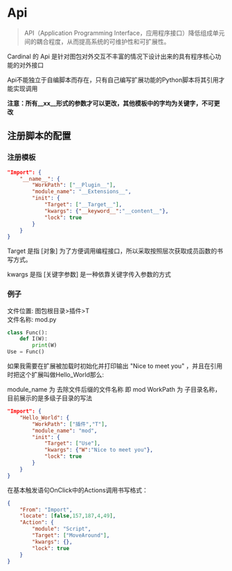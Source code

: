 # Api

>API（Application Programming Interface，应用程序接口）降低组成单元间的耦合程度，从而提高系统的可维护性和可扩展性。

Cardinal 的 Api 是针对图包对外交互不丰富的情况下设计出来的具有程序核心功能的对外接口

Api不能独立于自编脚本而存在，只有自己编写扩展功能的Python脚本将其引用才能实现调用

**注意：所有__xx__形式的参数才可以更改，其他模板中的字均为关键字，不可更改**

## 注册脚本的配置

### 注册模板
```json
"Import": {
    "__name__": {
        "WorkPath": ["__Plugin__"],
        "module_name": "__Extensions__",
        "init": {
            "Target": ["__Target__"],
            "kwargs": {"__keyword__":"__content__"},
            "lock": true
        }
    }
}
```
Target 是指 [对象] 为了方便调用编程接口，所以采取按照层次获取成员函数的书写方式。

kwargs 是指 [关键字参数] 是一种依靠关键字传入参数的方式

### 例子
文件位置: 图包根目录>插件>T  
文件名称: mod.py
```python
class Func():
    def I(W):
        print(W)
Use = Func()
```

如果我需要在扩展被加载时初始化并打印输出 "Nice to meet you" ，并且在引用时把这个扩展叫做Hello_World那么:

module_name 为 去除文件后缀的文件名称 即 mod
WorkPath 为 子目录名称，目前展示的是多级子目录的写法
```json
"Import": {
    "Hello_World": {
        "WorkPath": ["插件","T"],
        "module_name": "mod",
        "init": {
            "Target": ["Use"],
            "kwargs": {"W":"Nice to meet you"},
            "lock": true
        }
    }
}
```



在基本触发语句OnClick中的Actions调用书写格式：

```json
{
    "From": "Import",
    "locate": [false,157,187,4,49],
    "Action": {
        "module": "Script",
        "Target": ["MoveAround"],
        "kwargs": {},
        "lock": true
    }
}
```

